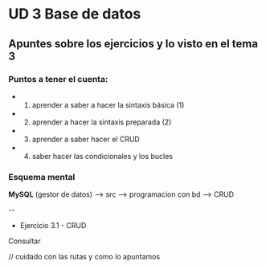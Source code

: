 # UD 3 Base de datos

## Apuntes sobre los ejercicios y lo visto en el tema 3 

 ### Puntos a tener el cuenta:

- 1. aprender a saber a hacer la sintaxis básica (1)
- 2. aprender a hacer la sintaxis preparada (2)
- 3. aprender a saber hacer el CRUD
- 4. saber hacer las condicionales y los bucles

### Esquema mental 

 **MySQL** (gestor de datos) --> src --> programacion con bd --> CRUD 

 --


- Ejercicio 3.1 - CRUD

Consultar

// cuidado con las rutas y  como lo apuntamos